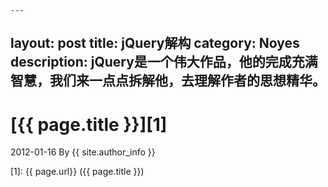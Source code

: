 	---
layout: post
title: jQuery解构
category: Noyes
description: jQuery是一个伟大作品，他的完成充满智慧，我们来一点点拆解他，去理解作者的思想精华。
---
# [{{ page.title }}][1]
2012-01-16 By {{ site.author_info }}


[zihaolucky]:    http://zihaolucky.github.io  "zihaolucky"
[1]:    {{ page.url}}  ({{ page.title }})
